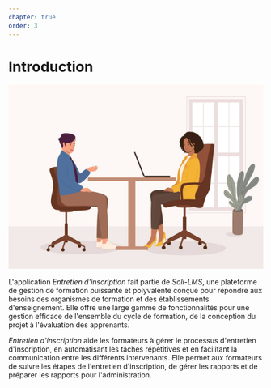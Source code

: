 ```yaml
---
chapter: true
order: 3
---
```


# Introduction

<img src="../assets/img/Introduction.jpg" alt="Introduction" width="1000">

L'application _Entretien d'inscription_ fait partie de _Soli-LMS_, une plateforme de gestion de formation puissante et polyvalente conçue pour répondre aux besoins des organismes de formation et des établissements d'enseignement. Elle offre une large gamme de fonctionnalités pour une gestion efficace de l'ensemble du cycle de formation, de la conception du projet à l'évaluation des apprenants.

_Entretien d'inscription_ aide les formateurs à gérer le processus d'entretien d'inscription, en automatisant les tâches répétitives et en facilitant la communication entre les différents intervenants. Elle permet aux formateurs de suivre les étapes de l'entretien d'inscription, de gérer les rapports et de préparer les rapports pour l'administration.
